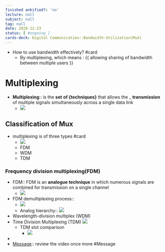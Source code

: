 ```yaml
---
finished ankified?: 'no'
lecture: null
subject: null
tag: null
date: 2020-12-23
status: [ #ongoing ] 
cards-deck: Digital Communication::Bandwidth-Utilization(MuX)
---
```


- How to use bandwidth effectively? #card
	- By multiplexing, which means : {{ allowing sharing of bandwidth between multiple users }}

# Multiplexing
- **Multiplexing**:: is the  **set** **of {techniques}** that allows the  _ __transmission__  of multiple signals simultaneously across a single data link
	- ![](https://remnote-user-data.s3.amazonaws.com/ha_AteqIXreGOw-8gBDjGxtnHai53KZA9v33Xq6uknQ5cExxkNZOiIVoy9fET1YZ02EtnGERYQcHi0VM3GU2Lisd02zChMhkdEMEkF2Cb4vi-nZbG0Lmdw8PJCgjUxq-) 

## Classification of Mux
- multiplexing is of three types #card 
	- ![](https://remnote-user-data.s3.amazonaws.com/OrzWg9KB9QewS1tPTb5Rrip-KTRxdc_ej2cMHnofTLYfN5w044Qj6SuLDDk5VVPJ0OiS75lDbKQ2j4Tnlhns-ZVQuuXToi0QkRXiTA5y0aUDfOrbgSIXzwbWy34B_OUc)	
	- FDM
	- WDM
	- TDM


### Frequency division multiplexing(FDM)
- FDM:: FDM is an **analogue technique** in which numerous signals are combined for transmission on a  single channel
	- ![](https://remnote-user-data.s3.amazonaws.com/Q4x9NTJJnAvE2NEiC0lwTNnVY8LlztSBv83c6V1RRDCYiT8n3MYbahOluHhEmYG66xngtouxHIy49wCHgxdNi-xQtaOvSj_g9_t5XVdaaBAFyw70qdO-GjsyWqItgv68)
- FDM demultiplexing process:: 
	- ![](https://remnote-user-data.s3.amazonaws.com/TaGMftKN9WMzZCGUOt2FgcEIH2RpLWYnnJIm-u5FmipVUA_CRvsAUM5v5b4CcMztX-Gc_Tl0cfOOxRpg4jKeCo9ltIv-NJhewyz4oq8hyPGbLwTdlcIWIujN_CKCKoLw)  
	- Analog hierarchy:: ![](https://remnote-user-data.s3.amazonaws.com/lGaLh1VKlYKSRXzRb3xxVzkUgKoZnt6AuQwZvVa32chXsRXzgxcTekOyhaRqi808CTV8fnEO3376EdxApW0ry5PlYvl44mkKXyqDt-s1eMUCZg9xwr3J2RIeXqiw56F1)
- Wavelength-division multiplex (WDM)
- Time Division Multiplexing (TDM)
![](https://remnote-user-data.s3.amazonaws.com/NdFOj6d7wZZMr04_v8ki9EsyqGIv3gajWN-joU2xN6LKHlBptVnlLXeOgWeedWAW0GVB_6zLiC3e44XZQIDT6kD8fpOM0XLx0Bd-MKy4nMJV3ZJdOjQ1tLPbYNp-_uVU)
	- TDM slot comparison
		- ![](https://remnote-user-data.s3.amazonaws.com/GazFJOF35wlE6W1ahaDz0OCcYiKYPCwP9Jq1eXL-3RKkvGm5zwUjCQkeDDCWVr5ZGaqPHSzbOpNxKfUPEVHkaw_llzIrnJhjcM2-dH2TYElyX38bgU26Skx4JPpKfNpX)  
- 
- [Message](../Message.md):: review the video once more #Message
